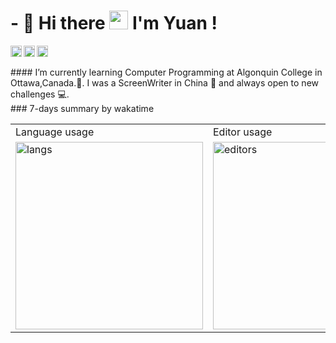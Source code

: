 # - 🌱 Hi there <img src="https://media2.giphy.com/media/hjntJzbrVubhEfifkp/giphy.gif?cid=ecf05e47zkug6tmia0tyb6lqhnznmy0fhwju0jpyhrok1zv3&rid=giphy.gif&ct=g" width="30px"> I'm Yuan !

<a href='https://www.linkedin.com/in/yuan-tang-55ab5628b/'><img align='left' alt="linkedin" src= "https://cdn-icons-png.flaticon.com/512/174/174857.png" height='18px'/></a>

<a href='https://www.youtube.com/channel/UCIEgoXctMieqqMU1MBsAsIg'><img align='left' alt="youtube" src= "https://www.logo.wine/a/logo/YouTube/YouTube-Icon-Full-Color-Logo.wine.svg" height='18px'/>
</a>

<a href='mailto:diane01020413@gmail.com'><img align='left' alt="gmail" src= "https://upload.wikimedia.org/wikipedia/commons/thumb/7/7e/Gmail_icon_%282020%29.svg/1024px-Gmail_icon_%282020%29.svg.png" height='18px'/></a>

<br>

</br>
#### I’m currently learning Computer Programming at Algonquin College in Ottawa,Canada.🤖. I was a ScreenWriter in China 👀 and always open to new challenges 💻. 

<br>
### 7-days summary by wakatime
<table>
  <tr>
    <td>Language usage</td>
    <td>Editor usage</td>
  </tr>
  <tr>
    <td>
      <img src="ttps://wakatime.com/share/@018f064e-2efa-4d50-bc5e-4d755acd8022/83f98d05-b428-4d20-898c-80503e9180d8.svg" alt="langs" height="300px" />
    </td>
    <td>
      <img src="https://wakatime.com/share/@018f064e-2efa-4d50-bc5e-4d755acd8022/8fb36098-6050-4c35-82d2-07113246f1dd.svg" alt="editors" height="300px" />
    </td>
  </tr>
</table>

<!---
Yuan0317/Yuan0317 is a ✨ special ✨ repository because its `README.md` (this file) appears on your GitHub profile.
You can click the Preview link to take a look at your changes.
--->
